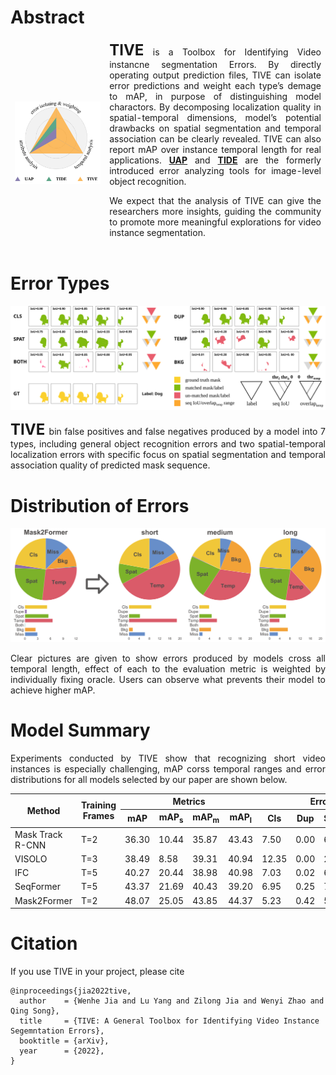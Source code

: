 # Abstract

<html>
<style>
    .abstract_table tr td{
        border-top-style: hidden;
        border-bottom-style: hidden;
        border-left-style: hidden;
        border-right-style: hidden;
        }
    p {
        text-align:justify;
    }
</style>
<table class="abstract_table">
    <tr style="height:auto;">
        <td style="width:30%;">
            <img src="./img/abstract.svg">
        </td>
        <td style="width:70%;text-align:justify">
            <font size=5><b>TIVE</b></font> is a Toolbox for Identifying Video instancne segmentation Errors. By directly operating output prediction files, TIVE can isolate error predictions and weight each type’s demage to mAP, in purpose of distinguishing model charactors. By decomposing localization quality in spatial-temporal dimensions, model’s potential drawbacks on spatial segmentation and temporal association can be clearly revealed. TIVE can also report mAP over instance temporal length for real applications. <a href="https://arxiv.org/abs/1911.12451" target=_blank><b>UAP</b></a> and <a href="https://dbolya.github.io/tide/" target=_blank><b>TIDE</b></a> are the formerly introduced error analyzing tools for image-level object recognition.

We expect that the analysis of TIVE can give the researchers more insights, guiding the community to promote more meaningful explorations for video instance segmentation.

</td>
</tr>
</table>
</html>

# Error Types
<div align=center>
    <img src="./img/ErrorType.svg">
</div>
<p>
    <font size=5><b>TIVE </b></font>bin false positives and false negatives produced by a model into 7 types, including general object recognition errors and two spatial-temporal localization errors with specific focus on spatial segmentation and temporal association quality of predicted mask sequence.
</p>

# Distribution of Errors
<div align=center>
    <img src="./img/Distribution_of_Errors.svg">
</div>
<p>
    Clear pictures are given to show errors produced by models cross all temporal length, effect of each to the evaluation metric is weighted by individually fixing oracle. Users can observe what prevents their model to achieve higher mAP.
</p>

# Model Summary
Experiments conducted by TIVE show that recognizing short video instances is especially challenging, mAP corss temporal ranges and error distributions for all models selected by our paper are shown below.
<html>
<div class="mst_fa">
<table class="model_summary_table" >
<thead>
  <tr>
    <th class="model_summary_table-9wq8" rowspan="2">Method</th>
    <th class="model_summary_table-9wq8" rowspan="2">Training<br>Frames</th>
    <th class="model_summary_table-9wq8" colspan="4">Metrics </th>
    <th class="model_summary_table-9wq8" colspan="7">Error Weights(&Delta;AP@50)</th>
  </tr>
  <tr>
    <th class="model_summary_table-hxaf">mAP</th>
    <th class="model_summary_table-hxaf">mAP<sub>s</sub></th>
    <th class="model_summary_table-hxaf">mAP<sub>m</sub></th>
    <th class="model_summary_table-hxaf">mAP<sub>l</sub></th>
    <th class="model_summary_table-hxaf">Cls</th>
    <th class="model_summary_table-hxaf">Dup</th>
    <th class="model_summary_table-hxaf">Spat</th>
    <th class="model_summary_table-hxaf">Temp</th>
    <th class="model_summary_table-hxaf">Both</th>
    <th class="model_summary_table-hxaf">Bkg</th>
    <th class="model_summary_table-hxaf">Miss</th>
  </tr>
</thead>
<tbody>
  <tr>
    <td class="model_summary_table-9wq8">Mask Track R-CNN</td>
    <td class="model_summary_table-9wq8">T=2</td>
    <td class="model_summary_table-9wq8">36.30</td>
    <td class="model_summary_table-9wq8">10.44</td>
    <td class="model_summary_table-9wq8">35.87</td>
    <td class="model_summary_table-9wq8">43.43</td>
    <td class="model_summary_table-9wq8">7.50</td>
    <td class="model_summary_table-9wq8">0.00</td>
    <td class="model_summary_table-9wq8">6.98</td>
    <td class="model_summary_table-9wq8">6.36</td>
    <td class="model_summary_table-9wq8">0.24</td>
    <td class="model_summary_table-9wq8">0.94</td>
    <td class="model_summary_table-9wq8">6.08</td>
  </tr>
  <tr>
    <td class="model_summary_table-b406">VISOLO</td>
    <td class="model_summary_table-b406">T=3</td>
    <td class="model_summary_table-b406">38.49</td>
    <td class="model_summary_table-b406">8.58</td>
    <td class="model_summary_table-b406">39.31</td>
    <td class="model_summary_table-b406">40.94</td>
    <td class="model_summary_table-b406">12.35</td>
    <td class="model_summary_table-b406">0.00</td>
    <td class="model_summary_table-b406">2.74</td>
    <td class="model_summary_table-b406">8.97</td>
    <td class="model_summary_table-b406">0.09</td>
    <td class="model_summary_table-b406">0.86</td>
    <td class="model_summary_table-b406">5.84</td>
  </tr>
  <tr>
    <td class="model_summary_table-9wq8">IFC</td>
    <td class="model_summary_table-9wq8">T=5</td>
    <td class="model_summary_table-9wq8">40.27</td>
    <td class="model_summary_table-9wq8">20.44</td>
    <td class="model_summary_table-9wq8">38.98</td>
    <td class="model_summary_table-9wq8">40.98</td>
    <td class="model_summary_table-9wq8">7.03</td>
    <td class="model_summary_table-9wq8">0.02</td>
    <td class="model_summary_table-9wq8">6.93</td>
    <td class="model_summary_table-9wq8">10.99</td>
    <td class="model_summary_table-9wq8">0.38</td>
    <td class="model_summary_table-9wq8">1.20</td>
    <td class="model_summary_table-9wq8">4.72</td>
  </tr>
  <tr>
    <td class="model_summary_table-b406">SeqFormer</td>
    <td class="model_summary_table-ezbu">T=5</td>
    <td class="model_summary_table-b406">43.37</td>
    <td class="model_summary_table-b406">21.69</td>
    <td class="model_summary_table-b406">40.43</td>
    <td class="model_summary_table-b406">39.20</td>
    <td class="model_summary_table-b406">6.95</td>
    <td class="model_summary_table-b406">0.25</td>
    <td class="model_summary_table-b406">7.69</td>
    <td class="model_summary_table-b406">4.00</td>
    <td class="model_summary_table-b406">0.00</td>
    <td class="model_summary_table-b406">0.97</td>
    <td class="model_summary_table-b406">6.20</td>
  </tr>
  <tr>
    <td class="model_summary_table-9wq8">Mask2Former</td>
    <td class="model_summary_table-c3ow">T=2</td>
    <td class="model_summary_table-9wq8">48.07</td>
    <td class="model_summary_table-9wq8">25.05</td>
    <td class="model_summary_table-9wq8">43.85</td>
    <td class="model_summary_table-9wq8">44.37</td>
    <td class="model_summary_table-9wq8">5.23</td>
    <td class="model_summary_table-9wq8">0.42</td>
    <td class="model_summary_table-9wq8">5.54</td>
    <td class="model_summary_table-9wq8">6.52</td>
    <td class="model_summary_table-9wq8">0.06</td>
    <td class="model_summary_table-9wq8">2.51</td>
    <td class="model_summary_table-9wq8">2.94</td>
  </tr>
</tbody>
</table>
</div>
</html>

# Citation

If you use TIVE in your project, please cite

```
@inproceedings{jia2022tive,
  author    = {Wenhe Jia and Lu Yang and Zilong Jia and Wenyi Zhao and Qing Song},
  title     = {TIVE: A General Toolbox for Identifying Video Instance Segemntation Errors},
  booktitle = {arXiv},
  year      = {2022},
}
```
